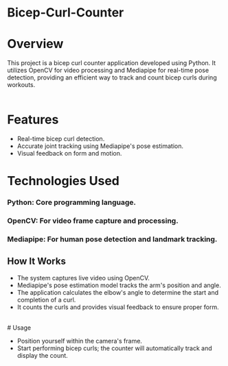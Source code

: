 # Bicep-Curl-Counter

# Overview <br>
This project is a bicep curl counter application developed using Python. It utilizes OpenCV for video processing and Mediapipe for real-time pose detection, providing an efficient way to track and count bicep curls during workouts. <br> <br>

# Features <br>
* Real-time bicep curl detection.
* Accurate joint tracking using Mediapipe's pose estimation.
* Visual feedback on form and motion.<br>

# Technologies Used
### Python: Core programming language.
###  OpenCV: For video frame capture and processing.
### Mediapipe: For human pose detection and landmark tracking.<br>
## How It Works
* The system captures live video using OpenCV.
* Mediapipe's pose estimation model tracks the arm's position and angle.
* The application calculates the elbow's angle to determine the start and completion of a curl.
* It counts the curls and provides visual feedback to ensure proper form.
<br>
# Usage <br>

* Position yourself within the camera's frame.<br>
* Start performing bicep curls; the counter will automatically track and display the count.
